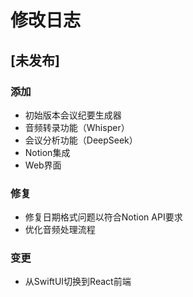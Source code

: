 # 修改日志

## [未发布]

### 添加

- 初始版本会议纪要生成器
- 音频转录功能（Whisper）
- 会议分析功能（DeepSeek）
- Notion集成
- Web界面

### 修复

- 修复日期格式问题以符合Notion API要求
- 优化音频处理流程

### 变更

- 从SwiftUI切换到React前端

